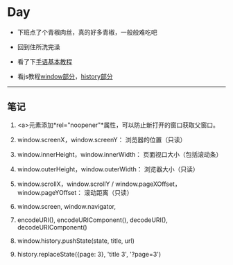 # Day

- 下班点了个青椒肉丝，真的好多青椒，一般般难吃吧

- 回到住所洗完澡

- 看了下[手语基本教程](https://www.bilibili.com/video/BV1LW411s7gR?p=17)

- 看js教程[window部分](https://javascript.ruanyifeng.com/bom/window.html)，[history部分](https://javascript.ruanyifeng.com/bom/history.html)

---

## 笔记

1. \<a>元素添加*rel="noopener"*属性，可以防止新打开的窗口获取父窗口。

2. window.screenX，window.screenY： 浏览器的位置（只读）

3. window.innerHeight，window.innerWidth： 页面视口大小（包括滚动条）

4. window.outerHeight，window.outerWidth： 浏览器大小（只读）

5. window.scrollX，window.scrollY / window.pageXOffset，window.pageYOffset： 滚动距离（只读）

6. window.screen, window.navigator,

7. encodeURI(), encodeURIComponent(), decodeURI(), decodeURIComponent()

8. window.history.pushState(state, title, url)

9. history.replaceState({page: 3}, 'title 3', '?page=3')
